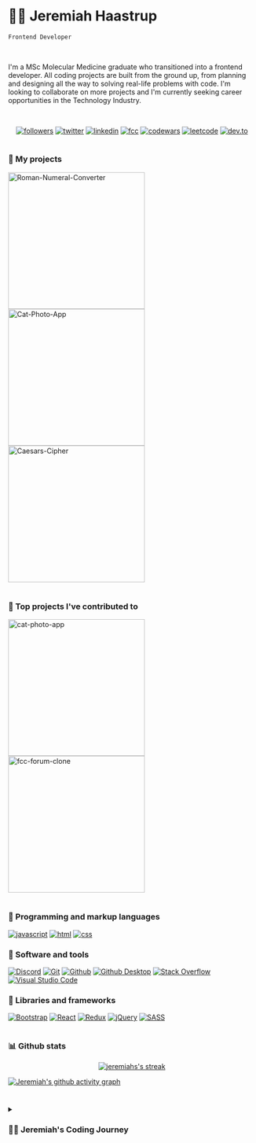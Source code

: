
# :technologist: Jeremiah Haastrup


`Frontend Developer`

<br>


I'm a MSc Molecular Medicine graduate who transitioned into a frontend developer. All coding projects are built from the ground up, from planning and designing all the way to solving real-life problems with code. I'm looking to collaborate on more projects and I'm currently seeking career opportunities in the Technology Industry.


<br>


<p align="center">
<a href="https://github.com/thetalesofj?tab=followers"><img alt="followers" title="follow on github" src="https://img.shields.io/badge/-Follow-ED5F0D?style=for-the-badge&labelColor=ED5F0D&logo=github&logoColor=black"/></a>
<a href="https://twitter.com/thetalesofj"><img alt="twitter" title="follow on twitter" src="https://img.shields.io/badge/-Twitter-2993F0?style=for-the-badge&labelColor=2993F0&logo=twitter&logoColor=white"/></a>
<a href="https://www.linkedin.com/in/jeremiah-haastrup/"><img alt="linkedin" title="follow on linkedin" src="https://img.shields.io/badge/-LinkedIn-026BBC?style=for-the-badge&labelColor=026BBC&logo=linkedin&logoColor=white"/></a>
<a href="https://www.freecodecamp.org/thetalesofj"><img alt="fcc" title="follow on fcc" src="https://img.shields.io/badge/-FreeCodeCamp-033978?style=for-the-badge&labelColor=033978&logo=freecodecamp&logoColor=white"/></a>
<a href="https://www.codewars.com/users/thetalesofj"><img alt="codewars" title="follow on codewars" src="https://img.shields.io/badge/-Codewars-8E1E1E?style=for-the-badge&labelColor=8E1E1E&logo=codewars&logoColor=white"/></a>
<a href="https://leetcode.com/thetalesofj/"><img alt="leetcode" title="follow on leetcode" src="https://img.shields.io/badge/-Leetcode-FE9306?style=for-the-badge&labelColor=black&logo=leetcode&logoColor=white"/></a>
<a href="https://dev.to/thetalesofj"><img alt="dev.to" title="follow on dev.to" src="https://img.shields.io/badge/-Dev.to-black?style=for-the-badge&labelColor=black&logo=dev.to&logoColor=white"/></a>
   </p>
   
#

### 📘 My projects

<p align="left">
  <a href="https://github.com/thetalesofj/Roman-Numeral-Converter"><img  width="278px" src="https://github-readme-stats.vercel.app/api/pin/?username=thetalesofj&repo=Roman-Numeral-Converter&theme=react&bg_color=1F222E&title_color=5AC3F8&hide_border=false&icon_color=5AC3F8&show_icons=false" alt="Roman-Numeral-Converter"></a>
  <a href="https://github.com/thetalesofj/Cat-Photo-App"><img  width="278px" src="https://github-readme-stats.vercel.app/api/pin/?username=thetalesofj&repo=cat-photo-app&theme=react&bg_color=1F222E&title_color=5AC3F8&hide_border=false&icon_color=5AC3F8&show_icons=false" alt="Cat-Photo-App"></a> 
  <a href="https://github.com/thetalesofj/Caesars-Cipher"><img  width="278px" src="https://github-readme-stats.vercel.app/api/pin/?username=thetalesofj&repo=caesars-cipher&theme=react&bg_color=1F222E&title_color=5AC3F8&hide_border=false&icon_color=5AC3F8&show_icons=false" alt="Caesars-Cipher"></a>
</p>


#

### 📕 Top projects I've contributed to

<p align="left">
<a href="https://github.com/jdwilkin4/contrast-ratio-repo"><img  width="278px" src="https://github-readme-stats.vercel.app/api/pin/?username=jdwilkin4&repo=contrast-ratio-repo&theme=react&bg_color=1F222E&title_color=5AC3F8&hide_border=false&icon_color=5AC3F8&show_icons=false" alt="cat-photo-app"></a>
<a href="https://github.com/jdwilkin4/fcc-forum-clone"><img  width="278px" src="https://github-readme-stats.vercel.app/api/pin/?username=jdwilkin4&repo=fcc-forum-clone&theme=react&bg_color=1F222E&title_color=5AC3F8&hide_border=false&icon_color=5AC3F8&show_icons=false" alt="fcc-forum-clone"></a>
  
</p>

#

### 🧰 Programming and markup languages

[![javascript](https://img.shields.io/badge/javascript-F7DF1E?style=for-the-badge&logo=javascript&logoColor=white)](https://github.com/search?q=user%3Athetalesofj+language%3Ajavascript)
[![html](https://img.shields.io/badge/html-E34F26?style=for-the-badge&logo=html5&logoColor=white)](https://github.com/search?q=user%3Athetalesofj+language%3Ahtml)
[![css](https://img.shields.io/badge/css-1572B6?style=for-the-badge&logo=css3&logoColor=white)](https://github.com/search?q=user%3Athetalesofj+language%3Acss)

### 🧰 Software and tools
   
[![Discord](https://img.shields.io/badge/-Discord-5865F2?style=for-the-badge&logo=discord&logoColor=white)]()
[![Git](https://img.shields.io/badge/Git-F05033?style=for-the-badge&logo=git&logoColor=white)]()
[![Github](https://img.shields.io/badge/GitHub%20-8034A9?style=for-the-badge&logo=github&logoColor=white)]()
[![Github Desktop](https://img.shields.io/badge/GitHub%20Desktop-8034A9?style=for-the-badge&logo=github&logoColor=white)]()
[![Stack Overflow](https://img.shields.io/badge/-Stack%20Overflow-FE7A16?style=for-the-badge&logo=stack-overflow&logoColor=white)]()
[![Visual Studio Code](https://img.shields.io/badge/Visual%20Studio%20Code-0078d7?style=for-the-badge&logo=visual-studio-code&logoColor=white)]()

### 🧰 Libraries and frameworks

   
[![Bootstrap](https://img.shields.io/badge/Bootstrap-7952B3?style=for-the-badge&logo=bootstrap&logoColor=white)]()
[![React](https://img.shields.io/badge/React-20232a?style=for-the-badge&logo=react&logoColor=%2361DAFB)](https://github.com/search?q=user%3Athetalesofj+language%3Areact)
[![Redux](https://img.shields.io/badge/Redux%20-8034A9?style=for-the-badge&logo=redux&logoColor=white)]()
[![jQuery](https://img.shields.io/badge/J%20query-8034A9?style=for-the-badge&logo=jquery&logoColor=white)]()
[![SASS](https://img.shields.io/badge/SASS-8034A9?style=for-the-badge&logo=sass&logoColor=white)](https://github.com/search?q=user%3Athetalesofj+language%3Ascss)
 
#

### 📊 Github stats

<p align="center">
  <a href="#"><img title="" alt="jeremiahs's streak" src="https://streak-stats.demolab.com?user=thetalesofj&theme=react&hide_border=true&date_format=j%20M%5B%20Y%5D"/>
  </a>
   
[![Jeremiah's github activity graph](https://activity-graph.herokuapp.com/graph?username=thetalesofj&theme=react-dark)](https://github.com/thetalesofj/github-readme-activity-graph)

#

<details>
 <summary><h3>👨‍💻 Jeremiah's Coding Journey</h3></summary>

In June 2022, I made the decision to transition into the Technology industry. While being employed at a hospital working late-shifts, I used my free time to research and create a constructive plan as to how I’ll achieve my goal to becoming a frontend developer. After several weeks of deciding whether this was the right choice for myself, I decided to give in my notice, and dedicate my time to learning and utilising complex programme languages. I have initiated multiple courses to expand my computer programming skillset which has provided me with advanced knowledge of a variety of programming languages, tools and frameworks. Having previously contributed to scientific studies, I believe it is imperative to collaborate towards team projects. I had the courage to apply my knowledge by contributing to my first collaborative app project made with a small group of developers on Discord. I've been able to discuss my experience and journey with other developers in the form of blogs and daily updates in the #100DaysOfCode challenge on Twitter.

My dream is to land my first role as a frontend developer - I have a way to go but with the support of developer network I know it's not far away.
